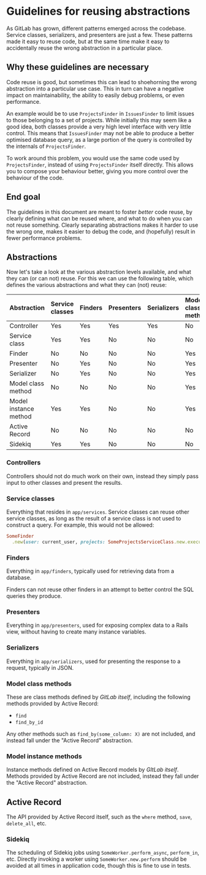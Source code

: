 # Guidelines for reusing abstractions

As GitLab has grown, different patterns emerged across the codebase. Service
classes, serializers, and presenters are just a few. These patterns made it easy
to reuse code, but at the same time make it easy to accidentally reuse the wrong
abstraction in a particular place.

## Why these guidelines are necessary

Code reuse is good, but sometimes this can lead to shoehorning the wrong
abstraction into a particular use case. This in turn can have a negative impact
on maintainability, the ability to easily debug problems, or even performance.

An example would be to use `ProjectsFinder` in `IssuesFinder` to limit issues to
those belonging to a set of projects. While initially this may seem like a good
idea, both classes provide a very high level interface with very little control.
This means that `IssuesFinder` may not be able to produce a better optimised
database query, as a large portion of the query is controlled by the internals
of `ProjectsFinder`.

To work around this problem, you would use the same code used by
`ProjectsFinder`, instead of using `ProjectsFinder` itself directly. This allows
you to compose your behaviour better, giving you more control over the behaviour
of the code.

## End goal

The guidelines in this document are meant to foster _better_ code reuse, by
clearly defining what can be reused where, and what to do when you can not reuse
something. Clearly separating abstractions makes it harder to use the wrong one,
makes it easier to debug the code, and (hopefully) result in fewer performance
problems.

## Abstractions

Now let's take a look at the various abstraction levels available, and what they
can (or can not) reuse. For this we can use the following table, which defines
the various abstractions and what they can (not) reuse:

| Abstraction            | Service classes  | Finders  | Presenters  | Serializers   | Model class methods   | Model instance method   | Active Record   | Sidekiq
|:-----------------------|:-----------------|:---------|:------------|:--------------|:----------------------|:------------------------|:----------------|:--------
| Controller             | Yes              | Yes      | Yes         | Yes           | No                    | Yes                     | No              | No
| Service class          | Yes              | Yes      | No          | No            | No                    | Yes                     | No              | Yes
| Finder                 | No               | No       | No          | No            | Yes                   | Yes                     | No              | No
| Presenter              | No               | Yes      | No          | No            | Yes                   | Yes                     | No              | No
| Serializer             | No               | Yes      | No          | No            | Yes                   | Yes                     | No              | No
| Model class method     | No               | No       | No          | No            | Yes                   | Yes                     | Yes             | No
| Model instance method  | Yes              | Yes      | No          | No            | Yes                   | Yes                     | Yes             | Yes
| Active Record          | No               | No       | No          | No            | No                    | Yes                     | No              | No
| Sidekiq                | Yes              | Yes      | No          | No            | No                    | Yes                     | No              | Yes

### Controllers

Controllers should not do much work on their own, instead they simply pass input
to other classes and present the results.

### Service classes

Everything that resides in `app/services`. Service classes can reuse other
service classes, as long as the result of a service class is not used to
construct a query. For example, this would not be allowed:

```ruby
SomeFinder
  .new(user: current_user, projects: SomeProjectsServiceClass.new.execute)
```

### Finders

Everything in `app/finders`, typically used for retrieving data from a database.

Finders can not reuse other finders in an attempt to better control the SQL
queries they produce.

### Presenters

Everything in `app/presenters`, used for exposing complex data to a Rails view,
without having to create many instance variables.

### Serializers

Everything in `app/serializers`, used for presenting the response to a request,
typically in JSON.

### Model class methods

These are class methods defined by _GitLab itself_, including the following
methods provided by Active Record:

* `find`
* `find_by_id`

Any other methods such as `find_by(some_column: X)` are not included, and
instead fall under the "Active Record" abstraction.

### Model instance methods

Instance methods defined on Active Record models by _GItLab itself_. Methods
provided by Active Record are not included, instead they fall under the "Active
Record" abstraction.

## Active Record

The API provided by Active Record itself, such as the `where` method, `save`,
`delete_all`, etc.

### Sidekiq

The scheduling of Sidekiq jobs using `SomeWorker.perform_async`, `perform_in`,
etc. Directly invoking a worker using `SomeWorker.new.perform` should be avoided
at all times in application code, though this is fine to use in tests.
